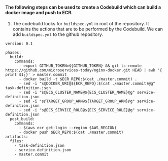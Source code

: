 #### The following steps can be used to create a Codebuild which can build a docker image and push to ECR.

1. The codebuild looks for `buildspec.yml` in root of the repository. It contains the actions that are to be performed by the Codebuild. We can add `buildspec.yml` to the github repository.
```
version: 0.1

phases:
  build:
    commands:
      - export GITHUB_TOKEN=${GITHUB_TOKEN} && git ls-remote https://github.com/microservices-today/nginx-docker.git HEAD | awk '{ print $1;}' > master.commit
      - docker build -t $ECR_REPO:$(cat ./master.commit) .
      - sed -i "s@DOCKER_URI@${ECR_REPO}:$(cat ./master.commit)@g" task-definition.json
      - sed -i "s@ECS_CLUSTER_NAME@${ECS_CLUSTER_NAME}@g" service-definition.json
      - sed -i "s@TARGET_GROUP_ARN@${TARGET_GROUP_ARN}@g" service-definition.json
      - sed -i "s@ECS_SERVICE_ROLE@${ECS_SERVICE_ROLE}@g" service-definition.json
  post_build:
    commands:
      - $(aws ecr get-login --region $AWS_REGION)
      - docker push $ECR_REPO:$(cat ./master.commit)
artifacts:
  files:
    - task-definition.json
    - service-definition.json
    - master.commit
```
